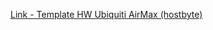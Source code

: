 [Link - Template HW Ubiquiti AirMax (hostbyte)](https://github.com/hostbyte/Template_SNMP_Ubiquiti_AirMax)
